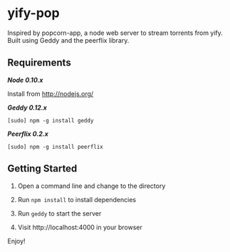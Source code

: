 yify-pop
========

Inspired by popcorn-app, a node web server to stream torrents from yify. Built using Geddy and the peerflix library.

Requirements
------------
***Node 0.10.x***

Install from http://nodejs.org/

***Geddy 0.12.x***

```
[sudo] npm -g install geddy
```

***Peerflix 0.2.x***

```
[sudo] npm -g install peerflix
```

Getting Started
---------------
1. Open a command line and change to the directory

2. Run `npm install` to install dependencies

3. Run `geddy` to start the server

4. Visit http://localhost:4000 in your browser

Enjoy!
